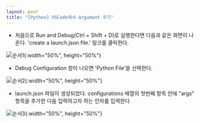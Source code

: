 ```yaml
---
layout: post
title: "[Python] VSCode에서 Argument 주기"
---
```

* 처음으로 Run and Debug(Ctrl + Shift + D)로 실행한다면 다음과 같은 화면이 나온다. 'create a launch.json file.' 링크를 클릭한다.

![순서1](https://github.com/thekriz/thekriz.github.io/assets/21098173/1f3455b5-a62d-4065-a59f-95ca2d536c00){:width="50%", height="50%"}

* Debug Configuration 창이 나오면 'Python File'을 선택한다.

![순서2](https://github.com/thekriz/thekriz.github.io/assets/21098173/714374d4-be14-4857-8eac-905e6b92dc57){:width="50%", height="50%"} 

* launch.json 파일이 생성되었다. configurations 배열의 첫번째 항목 안에 "args" 항목을 추가한 다음 입력하고자 하는 인자를 입력한다.

![순서3](https://github.com/thekriz/thekriz.github.io/assets/21098173/8e08a3cf-4af0-426d-aab5-298e16850cbb){:width="50%", height="50%"} 